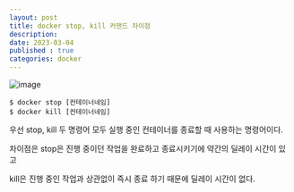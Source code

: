```yaml
---
layout: post
title: docker stop, kill 커맨드 차이점
description: 
date: 2023-03-04
published : true
categories: docker
---
```


![image](https://user-images.githubusercontent.com/18201794/222878453-b7bf2795-5f77-4fe5-bac9-c7c9095682d4.png)

```
$ docker stop [컨테이너네임]  
$ docker kill [컨테이너네임]
```

우선 stop, kill 두 명령어 모두 실행 중인 컨테이너를 종료할 때 사용하는 명령어이다.

차이점은 stop은 진행 중이던 작업을 완료하고 종료시키기에 약간의 딜레이 시간이 있고

kill은 진행 중인 작업과 상관없이 즉시 종료 하기 때문에 딜레이 시간이 없다.


